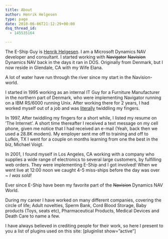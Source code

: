 ```yaml
---
title: About
author: Henrik Helgesen
type: page
date: 2010-06-06T21:12:29+00:00
dsq_thread_id:
  - 145535164

---
```

The E-Ship Guy is <a title="My LinkedIn Profile" href="http://helgesen.info" target="_blank">Henrik Helgesen</a>. I am a Microsoft Dynamics NAV developer and consultant. I started working with <span style="text-decoration: line-through;">Navigator</span> <span style="text-decoration: line-through;">Navision </span>Dynamics NAV back in the days it ran in DOS. Originally from Denmark, but I now reside in Glendale, CA with my Wife Elana.

A lot of water have run through the river since my start in the Navision-world.

I started in 1995 working as an internal IT Guy for a Furniture Manufacturer in the northern part of Denmark, who were implementing Navigator running on a IBM RS/6000 running Unix. After working there for 2 years, I had worked myself out of a job and was <a href="http://theoatmeal.com/comics/literally" target="_blank">literally</a> twiddling my fingers.

In 1997, After twiddling my fingers for a short while, I listed my resume on &#8216;The Internet&#8217;. A short time thereafter I received a text message on my cell phone, given me notice that I had received an e-mail (Yeah, back then we used a 28.8K modem). My employer sent me off to training and off to Lufkin, TX I went for a couple on months learning from one the best in the biz, Michael Voigt.

In 2001, I found myself in Los Angeles, CA working with a company who supplies a wide range of electronics to several large customers, by fulfilling web orders. They were implementing E-Ship and I got involved! When we went live at 12:00 noon we caught 4-5 miss-ships before the day was over ~ _I was sold!_

Ever since E-Ship have been my favorite part of the <span style="text-decoration: line-through;">Navision</span> Dynamics NAV World.

During my career I have worked on many different companies, covering the circle of life; Adult novelties, Sperm Bank, Cord Blood Storage, Baby products (Toys, seats etc), Pharmaceutical Products, Medical Devices and Death Care to name a few.

I have always believed in crediting people for their work, so here I present to you a list of plugins used on this site: [pluginlist show=&#8221;active&#8221;]